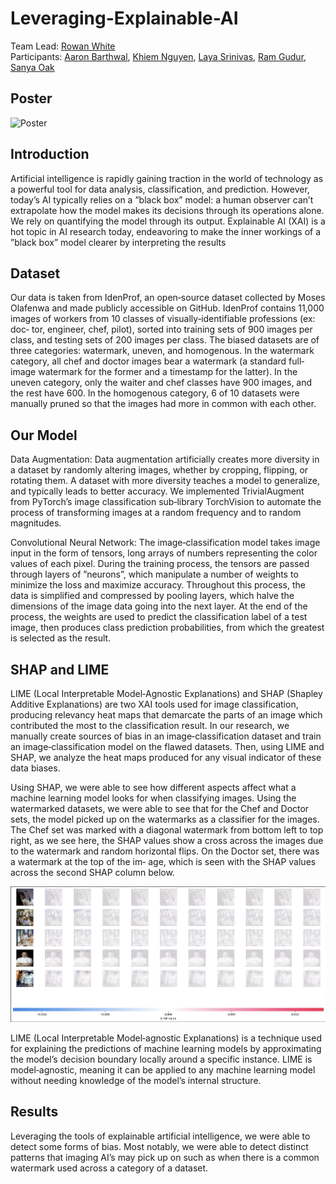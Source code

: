 # Leveraging-Explainable-AI

Team Lead: [Rowan White]()  
Participants: [Aaron Barthwal](), [Khiem Nguyen](https://kotonari.design/), [Laya Srinivas](), [Ram Gudur](https://www.linkedin.com/in/ramgudur), [Sanya Oak]()

## Poster
![Poster](./Poster.png)

## Introduction
Artificial intelligence is rapidly gaining traction in the world of technology as a powerful tool for data analysis, classification, and prediction. However, today’s AI typically relies on a ”black box” model: a human observer can’t extrapolate how the model makes its decisions through its operations alone. We rely on quantifying the model through its output. Explainable AI (XAI) is a hot topic in AI research today, endeavoring to make the inner workings of a ”black box” model clearer by interpreting the results

## Dataset
Our data is taken from IdenProf, an open‐source dataset collected by Moses Olafenwa and made publicly accessible on GitHub. IdenProf contains 11,000 images of workers from 10 classes of visually‐identifiable professions (ex: doc‐ tor, engineer, chef, pilot), sorted into training sets of 900 images per class, and testing sets of 200 images per class. The biased datasets are of three categories: watermark, uneven, and homogenous. In the watermark category, all chef and doctor images bear a watermark (a standard full‐image watermark for the former and a timestamp for the latter). In the uneven category, only the waiter and chef classes have 900 images, and the rest have 600. In the homogenous category, 6 of 10 datasets were manually pruned so that the images had more in common with each other.

## Our Model
Data Augmentation: Data augmentation artificially creates more diversity in a dataset by randomly altering images, whether by cropping, flipping, or rotating them. A dataset with more diversity teaches a model to generalize, and typically leads to better accuracy. We implemented TrivialAugment from PyTorch’s image classification sub‐library TorchVision to automate the process of transforming images at a random frequency and to random magnitudes.

Convolutional Neural Network: The image‐classification model takes image input in the form of tensors, long arrays of numbers representing the color values of each pixel. During the training process, the tensors are passed through layers of ”neurons”, which manipulate a number of weights to minimize the loss and maximize accuracy. Throughout this process, the data is simplified and compressed by pooling layers, which halve the dimensions of the image data going into the next layer. At the end of the process, the weights are used to predict the classification label of a test image, then produces class prediction probabilities, from which the greatest is selected as the result.

## SHAP and LIME
LIME (Local Interpretable Model‐Agnostic Explanations) and SHAP (Shapley Additive Explanations) are two XAI tools used for image classification, producing relevancy heat maps that demarcate the parts of an image which contributed the most to the classification result. In our research, we manually create sources of bias in an image‐classification dataset and train an image‐classification model on the flawed datasets. Then, using LIME and SHAP, we analyze the heat maps produced for any visual indicator of these data biases.

Using SHAP, we were able to see how different aspects affect what a machine learning model looks for when classifying images. Using the watermarked datasets, we were able to see that for the Chef and Doctor sets, the model picked up on the watermarks as a classifier for the images. The Chef set was marked with a diagonal watermark from bottom left to top right, as we see here, the SHAP values show a cross across the images due to the watermark and random horizontal flips. On the Doctor set, there was a watermark at the top of the im‐ age, which is seen with the SHAP values across the second SHAP column below.

![SHAP image](./SHAP.png)

LIME (Local Interpretable Model‐agnostic Explanations) is a technique used for explaining the predictions of machine learning models by approximating the model’s decision boundary locally around a specific instance. LIME is model‐agnostic, meaning it can be applied to any machine learning model without needing knowledge of the model’s internal structure.

## Results
Leveraging the tools of explainable artificial intelligence, we were able to detect some forms of bias. Most notably, we were able to detect distinct patterns that imaging AI’s may pick up on such as when there is a common watermark used across a category of a dataset.
